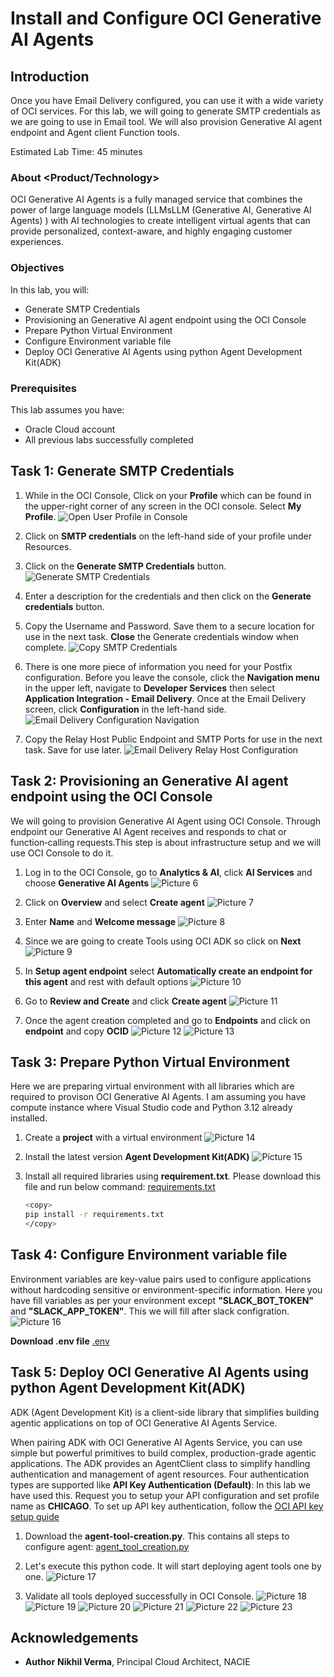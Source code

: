 # Install and Configure OCI Generative AI Agents

## Introduction

Once you have Email Delivery configured, you can use it with a wide variety of OCI services. For this lab, we will going to generate SMTP credentials as we are going to use in Email tool. We will also provision Generative AI agent endpoint and Agent client Function tools.

Estimated Lab Time: 45 minutes

### About <Product/Technology>

OCI Generative AI Agents is a fully managed service that combines the power of large language models (LLMsLLM (Generative AI, Generative AI Agents) ) with AI technologies to create intelligent virtual agents that can provide personalized, context-aware, and highly engaging customer experiences.

### Objectives

In this lab, you will:

* Generate SMTP Credentials
* Provisioning an Generative AI agent endpoint using the OCI Console
* Prepare Python Virtual Environment
* Configure Environment variable file
* Deploy OCI Generative AI Agents using python Agent Development Kit(ADK)

### Prerequisites

This lab assumes you have:

* Oracle Cloud account
* All previous labs successfully completed

## Task 1: Generate SMTP Credentials

1. While in the OCI Console, Click on your **Profile** which can be found in the upper-right corner of any screen in the OCI console. Select **My Profile**.
![Open User Profile in Console](images/picture1.png)

2. Click on **SMTP credentials** on the left-hand side of your profile under Resources.

3. Click on the **Generate SMTP Credentials** button.
![Generate SMTP Credentials](images/picture2.png)

4. Enter a description for the credentials and then click on the **Generate credentials** button.

5. Copy the Username and Password. Save them to a secure location for use in the next task. **Close** the Generate credentials window when complete.
![Copy SMTP Credentials](images/picture3.png)

6. There is one more piece of information you need for your Postfix configuration. Before you leave the console, click the **Navigation menu** in the upper left, navigate to **Developer Services** then select **Application Integration - Email Delivery**. Once at the Email Delivery screen, click **Configuration** in the left-hand side.
![Email Delivery Configuration Navigation](images/picture4.png)

7. Copy the Relay Host Public Endpoint and SMTP Ports for use in the next task. Save for use later.
![Email Delivery Relay Host Configuration](images/picture5.png)

## Task 2: Provisioning an Generative AI agent endpoint using the OCI Console

We will going to provision Generative AI Agent using OCI Console. Through endpoint our Generative AI Agent receives and responds to chat or function‑calling requests.This step is about infrastructure setup and we will use OCI Console to do it.

1. Log in to the OCI Console, go to **Analytics & AI**, click **AI Services** and choose **Generative AI Agents**
![Picture 6](./images/picture6.png "Picture 6")

2. Click on **Overview** and select **Create agent**
![Picture 7](./images/picture7.png "Picture 7")

3. Enter **Name** and **Welcome message**
![Picture 8](./images/picture8.png "Picture 8")

4. Since we are going to create Tools using OCI ADK so click on **Next**
![Picture 9](./images/picture9.png "Picture 9")

5. In **Setup agent endpoint** select **Automatically create an endpoint for this agent** and rest with default options
![Picture 10](./images/picture10.png "Picture 10")

6. Go to **Review and Create** and click **Create agent**
![Picture 11](./images/picture11.png "Picture 11")

7. Once the agent creation completed and go to **Endpoints** and click on **endpoint** and copy **OCID**
![Picture 12](./images/picture12.png "Picture 12")
![Picture 13](./images/picture13.png "Picture 13")

## Task 3: Prepare Python Virtual Environment

Here we are preparing virtual environment with all libraries which are required to provison OCI Generative AI Agents. I am assuming you have compute instance where Visual Studio code and Python 3.12 already installed.

1. Create a **project** with a virtual environment
![Picture 14](./images/picture14.png "Picture 14")

2. Install the latest version **Agent Development Kit(ADK)**
![Picture 15](./images/picture15.png "Picture 15")

3. Install all required libraries using **requirement.txt**. Please download this file and run below command:
[requirements.txt](https://c4u04.objectstorage.us-ashburn-1.oci.customer-oci.com/p/EcTjWk2IuZPZeNnD_fYMcgUhdNDIDA6rt9gaFj_WZMiL7VvxPBNMY60837hu5hga/n/c4u04/b/livelabsfiles/o/labfiles%2Frequirements.txt)

    ``` bash
    <copy>
    pip install -r requirements.txt
    </copy>
    ```

## Task 4: Configure Environment variable file

Environment variables are key-value pairs used to configure applications without hardcoding sensitive or environment-specific information.
Here you have fill variables as per your environment except **"SLACK_BOT_TOKEN"** and **"SLACK_APP_TOKEN"**. This we will fill after slack configration.
![Picture 16](./images/picture16.png "Picture 16")

**Download .env file**
[.env](https://c4u04.objectstorage.us-ashburn-1.oci.customer-oci.com/p/EcTjWk2IuZPZeNnD_fYMcgUhdNDIDA6rt9gaFj_WZMiL7VvxPBNMY60837hu5hga/n/c4u04/b/livelabsfiles/o/labfiles%2Fenv)

## Task 5: Deploy OCI Generative AI Agents using python Agent Development Kit(ADK)

ADK (Agent Development Kit) is a client-side library that simplifies building agentic applications on top of OCI Generative AI Agents Service.

When pairing ADK with OCI Generative AI Agents Service, you can use simple but powerful primitives to build complex, production-grade agentic applications.
The ADK provides an AgentClient class to simplify handling authentication and management of agent resources. Four authentication types are supported like
**API Key Authentication (Default)**: In this lab we have used this. Request you to setup your API configuration and set profile name as **CHICAGO**. To set up API key authentication, follow the [OCI API key setup guide](https://docs.oracle.com/en-us/iaas/Content/API/Concepts/apisigningkey.htm)

1. Download the **agent-tool-creation.py**. This contains all steps to configure agent:
[agent_tool_creation.py](https://c4u04.objectstorage.us-ashburn-1.oci.customer-oci.com/p/EcTjWk2IuZPZeNnD_fYMcgUhdNDIDA6rt9gaFj_WZMiL7VvxPBNMY60837hu5hga/n/c4u04/b/livelabsfiles/o/labfiles%2Fagent_tool_creation.py)

2. Let's execute this python code. It will start deploying agent tools one by one.
![Picture 17](./images/picture17.png "Picture 17")

3. Validate all tools deployed successfully in OCI Console.
![Picture 18](./images/picture18.png "Picture 18")
![Picture 19](./images/picture19.png "Picture 19")
![Picture 20](./images/picture20.png "Picture 20")
![Picture 21](./images/picture21.png "Picture 21")
![Picture 22](./images/picture22.png "Picture 22")
![Picture 23](./images/picture23.png "Picture 23")

## Acknowledgements

* **Author**
    **Nikhil Verma**, Principal Cloud Architect, NACIE

